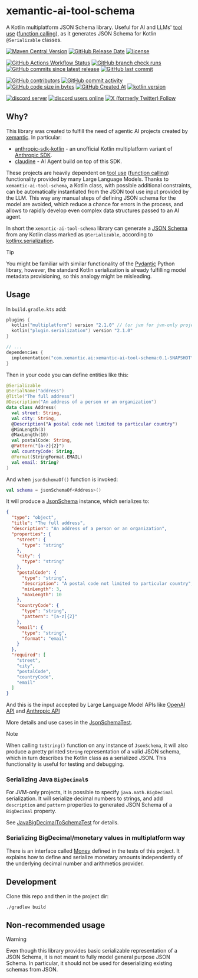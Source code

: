 # xemantic-ai-tool-schema

A Kotlin multiplatform JSON Schema library. Useful for AI and LLMs'
[tool use](https://docs.anthropic.com/en/docs/build-with-claude/tool-use)
([function calling](https://platform.openai.com/docs/guides/function-calling)),
as it generates JSON Schema for Kotlin `@Serializable` classes.

[<img alt="Maven Central Version" src="https://img.shields.io/maven-central/v/com.xemantic.ai/xemantic-ai-tool-schema">](https://central.sonatype.com/namespace/com.xemantic.ai)
[<img alt="GitHub Release Date" src="https://img.shields.io/github/release-date/xemantic/xemantic-ai-tool-schema">](https://github.com/xemantic/xemantic-ai-tool-schema/releases)
[<img alt="license" src="https://img.shields.io/github/license/xemantic/xemantic-ai-tool-schema?color=blue">](https://github.com/xemantic/xemantic-ai-tool-schema/blob/main/LICENSE)

[<img alt="GitHub Actions Workflow Status" src="https://img.shields.io/github/actions/workflow/status/xemantic/xemantic-ai-tool-schema/build-main.yml">](https://github.com/xemantic/xemantic-ai-tool-schema/actions/workflows/build-main.yml)
[<img alt="GitHub branch check runs" src="https://img.shields.io/github/check-runs/xemantic/xemantic-ai-tool-schema/main">](https://github.com/xemantic/xemantic-ai-tool-schema/actions/workflows/build-main.yml)
[<img alt="GitHub commits since latest release" src="https://img.shields.io/github/commits-since/xemantic/xemantic-ai-tool-schema/latest">](https://github.com/xemantic/xemantic-ai-tool-schema/commits/main/)
[<img alt="GitHub last commit" src="https://img.shields.io/github/last-commit/xemantic/xemantic-ai-tool-schema">](https://github.com/xemantic/xemantic-ai-tool-schema/commits/main/)

[<img alt="GitHub contributors" src="https://img.shields.io/github/contributors/xemantic/xemantic-ai-tool-schema">](https://github.com/xemantic/xemantic-ai-tool-schema/graphs/contributors)
[<img alt="GitHub commit activity" src="https://img.shields.io/github/commit-activity/t/xemantic/xemantic-ai-tool-schema">](https://github.com/xemantic/xemantic-ai-tool-schema/commits/main/)
[<img alt="GitHub code size in bytes" src="https://img.shields.io/github/languages/code-size/xemantic/xemantic-ai-tool-schema">]()
[<img alt="GitHub Created At" src="https://img.shields.io/github/created-at/xemantic/xemantic-ai-tool-schema">](https://github.com/xemantic/xemantic-ai-tool-schema/commit/39c1fa4c138d4c671868c973e2ad37b262ae03c2)
[<img alt="kotlin version" src="https://img.shields.io/badge/dynamic/toml?url=https%3A%2F%2Fraw.githubusercontent.com%2Fxemantic%2Fxemantic-ai-tool-schema%2Fmain%2Fgradle%2Flibs.versions.toml&query=versions.kotlin&label=kotlin">](https://kotlinlang.org/docs/releases.html)

[<img alt="discord server" src="https://dcbadge.limes.pink/api/server/https://discord.gg/vQktqqN2Vn?style=flat">](https://discord.gg/vQktqqN2Vn)
[<img alt="discord users online" src="https://img.shields.io/discord/811561179280965673">](https://discord.gg/vQktqqN2Vn)
[<img alt="X (formerly Twitter) Follow" src="https://img.shields.io/twitter/follow/KazikPogoda">](https://x.com/KazikPogoda)

## Why?

This library was created to fulfill the need of agentic AI projects created by
[xemantic](https://xemantic.com/). In particular:

* [anthropic-sdk-kotlin](https://github.com/xemantic/anthropic-sdk-kotlin) - an unofficial Kotlin multiplatform variant
 of [Anthropic SDK](https://docs.anthropic.com/en/api/client-sdks).
* [claudine](https://github.com/xemantic/claudine) - AI Agent build on top of this SDK.

These projects are heavily dependent on
[tool use](https://docs.anthropic.com/en/docs/build-with-claude/tool-use)
([function calling](https://platform.openai.com/docs/guides/function-calling)) functionality
provided by many Large Language Models. Thanks to `xemantic-ai-tool-schema`, a Kotlin class,
with possible additional constraints, can be automatically instantiated from
the JSON tool use input provided by the LLM. This way any manual steps of defining JSON schema
for the model are avoided, which reduce a chance for errors in the process, and allows to
rapidly develop even complex data structures passed to an AI agent.

In short the `xemantic-ai-tool-schema` library can generate a
[JSON Schema](https://json-schema.org/) from any Kotlin class marked as `@Serializable`,
according to [kotlinx.serialization](https://kotlinlang.org/docs/serialization.html).

> [!TIP]
> You might be familiar with similar functionality of the
> [Pydantic](https://docs.pydantic.dev/latest/concepts/json_schema/#generating-json-schema)
> Python library, however, the standard Kotlin serialization is already fulfilling model
> metadata provisioning, so this analogy might be misleading.

## Usage

In `build.gradle.kts` add:

```kotlin
plugins {
  kotlin("multiplatform") version "2.1.0" // (or jvm for jvm-only project)
  kotlin("plugin.serialization") version "2.1.0"
}

// ...
dependencies {
  implementation("com.xemantic.ai:xemantic-ai-tool-schema:0.1-SNAPSHOT")
}
```

Then in your code you can define entities like this:

```kotlin
@Serializable
@SerialName("address")
@Title("The full address")
@Description("An address of a person or an organization")
data class Address(
  val street: String,
  val city: String,
  @Description("A postal code not limited to particular country")
  @MinLength(3)
  @MaxLength(10)
  val postalCode: String,
  @Pattern("[a-z]{2}")
  val countryCode: String,
  @Format(StringFormat.EMAIL)
  val email: String?
)
```

And when `jsonSchemaOf()` function is invoked:

```kotlin
val schema = jsonSchemaOf<Address>()
```

It will produce a [JsonSchema](src/commonMain/kotlin/JsonSchema.kt) instance, which
serializes to:

```json
{
  "type": "object",
  "title": "The full address",
  "description": "An address of a person or an organization",
  "properties": {
    "street": {
      "type": "string"
    },
    "city": {
      "type": "string"
    },
    "postalCode": {
      "type": "string",
      "description": "A postal code not limited to particular country",
      "minLength": 3,
      "maxLength": 10
    },
    "countryCode": {
      "type": "string",
      "pattern": "[a-z]{2}"
    },
    "email": {
      "type": "string",
      "format": "email"
    }
  },
  "required": [
    "street",
    "city",
    "postalCode",
    "countryCode",
    "email"
  ]
}
```

And this is the input accepted by Large Language Model APIs like
[OpenAI API](https://platform.openai.com/docs/api-reference/introduction)
and [Anthropic API](https://docs.anthropic.com/en/api/getting-started)

More details and use cases in the [JsonSchemaTest](src/commonTest/kotlin/JsonSchemaTest.kt).

> [!NOTE]
> When calling `toString()` function on any instance of `JsonSchema`, it will also produce a
> pretty printed `String` representation of a valid JSON schema,
> which in turn describes the Kotlin class as a serialized JSON.
> This functionality is useful for testing and debugging.

### Serializing Java `BigDecimal`s

For JVM-only projects, it is possible to specify `java.math.BigDecimal` serialization.
It will serialize decimal numbers to strings, and add `description` and `pattern`
properties to generated JSON Schema of a `BigDecimal` property.

See [JavaBigDecimalToSchemaTest](src/jvmTest/kotlin/serialization/JavaBigDecimalToSchemaTest.kt)
for details.

### Serializing BigDecimal/monetary values in multiplatform way

There is an interface called [Money](src/commonTest/kotlin/test/Money.kt)
defined in the tests of this project. It explains how to define and serialize monetary
amounts independently of the underlying decimal number and arithmetics provider.

## Development

Clone this repo and then in the project dir:

```shell
./gradlew build
```

## Non-recommended usage  

> [!WARNING]
> Even though this library provides basic serializable representation of a JSON Schema, it is not
> meant to fully model general purpose JSON Schema. In particular, it should not be used for deserializing
> existing schemas from JSON.
